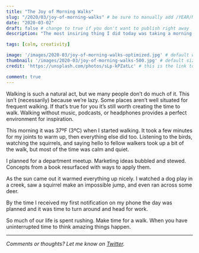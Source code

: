 ```yaml
---
title: "The Joy of Morning Walks"
slug: "/2020/03/joy-of-morning-walks" # be sure to manually add /YEAR/MONTH/ to the beginning of the slug, ie. /2020/02/
date: "2020-03-02"
draft: false # change to true if you don't want to publish right away
description: "The most insiring thing I did today was taking a morning walk. It's amazing. Solitude and nature fuel creativity."

tags: [calm, creativity]

image: '/images/2020-03/joy-of-morning-walks-optimized.jpg' # default width is 1280
thumbnail: '/images/2020-03/joy-of-morning-walks-500.jpg' # default size should be 500x500
credit: 'https://unsplash.com/photos/sLp-kPZatLc' # this is the link to the page the image came from 

comment: true
---
```

Walking is such a natural act, but we many people don’t do much of it. This isn’t (necessarily) because we’re lazy. Some places aren’t well situated for frequent walking. If that’s true for you it’s still worth creating the time to walk. Walking without music, podcasts, or headphones provides a perfect environment for inspiration.
<!--more-->

This morning it was 37ºF (3ºC) when I started walking. It took a few minutes for my joints to warm up, then everything else did too. Listening to the birds, watching the squirrels, and saying hello to fellow walkers took up a bit of the walk, but most of the time was calm and quiet. 

I planned for a department meetup. Marketing ideas bubbled and stewed. Concepts from a book resurfaced with ways to apply them.

As the sun came out it warmed everything up nicely. I watched a dog play in a creek, saw a squirrel make an impossible jump, and even ran across some deer.

By the time I received my first notification on my phone the day was planned and it was time to turn around and head for work.

So much of our life is spent rushing. Make time for a walk. When you have uninterrupted time to think amazing things happen.

---

*Comments or thoughts? Let me know on [Twitter](https://twitter.com/adamtervort/).*

